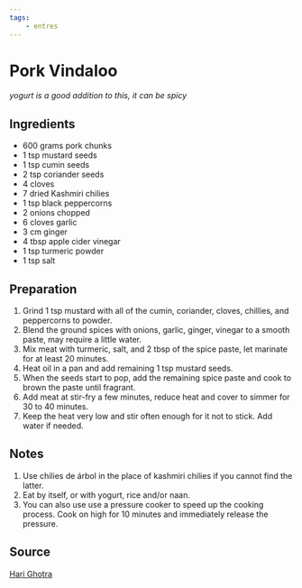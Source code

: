 ```yaml
---
tags:
    - entres
---
```

# Pork Vindaloo

_yogurt is a good addition to this, it can be spicy_

## Ingredients

- 600 grams pork chunks
- 1 tsp mustard seeds
- 1 tsp cumin seeds
- 2 tsp coriander seeds
- 4 cloves
- 7 dried Kashmiri chilies
- 1 tsp black peppercorns
- 2 onions chopped
- 6 cloves garlic
- 3 cm ginger
- 4 tbsp apple cider vinegar
- 1 tsp turmeric powder
- 1 tsp salt

## Preparation

1. Grind 1 tsp mustard with all of the cumin, coriander, cloves, chillies, and peppercorns to powder.
1. Blend the ground spices with onions, garlic, ginger, vinegar to a smooth paste, may require a little water.
1. Mix meat with turmeric, salt, and 2 tbsp of the spice paste, let marinate for at least 20 minutes.
1. Heat oil in a pan and add remaining 1 tsp mustard seeds.
1. When the seeds start to pop, add the remaining spice paste and cook to brown the paste until fragrant.
1. Add meat at stir-fry a few minutes, reduce heat and cover to simmer for 30 to 40 minutes.
1. Keep the heat very low and stir often enough for it not to stick. Add water if needed.

## Notes

1. Use chilies de árbol in the place of kashmiri chilies if you cannot find the latter.
1. Eat by itself, or with yogurt, rice and/or naan.
1. You can also use use a pressure cooker to speed up the cooking process. Cook on high for 10 minutes and immediately release the pressure.

## Source

[Hari Ghotra](https://www.harighotra.co.uk/pork-vindaloo-recipe)
